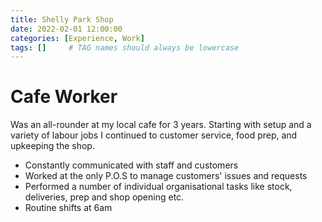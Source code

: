 ```yaml
---
title: Shelly Park Shop
date: 2022-02-01 12:00:00
categories: [Experience, Work]
tags: []     # TAG names should always be lowercase
---
```


# Cafe Worker
Was an all-rounder at my local cafe for 3 years. Starting with setup and a variety of labour jobs I continued to customer service, food prep, and upkeeping the shop.
* Constantly communicated with staff and customers
* Worked at the only P.O.S to manage customers' issues and requests
* Performed a number of individual organisational tasks like stock, deliveries, prep and shop opening etc.
* Routine shifts at 6am